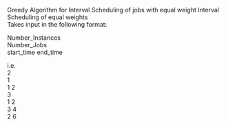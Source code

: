 Greedy Algorithm for Interval Scheduling of jobs with equal weight
Interval Scheduling of equal weights\
Takes input in the following format:

Number_Instances\
Number_Jobs\
start_time end_time

i.e.\
2\
1\
1 2\
3\
1 2\
3 4\
2 6


